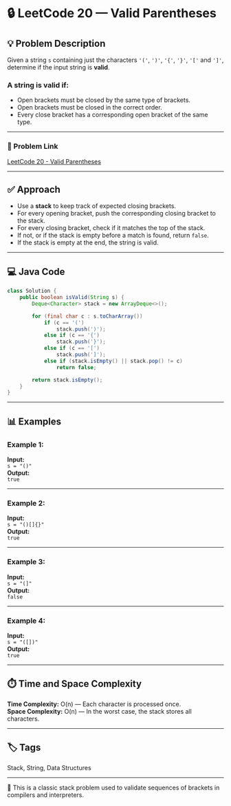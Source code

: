 # 🔒 LeetCode 20 — Valid Parentheses

## 💡 Problem Description

Given a string `s` containing just the characters `'('`, `')'`, `'{'`, `'}'`, `'['` and `']'`, determine if the input string is **valid**.

### A string is valid if:
- Open brackets must be closed by the same type of brackets.
- Open brackets must be closed in the correct order.
- Every close bracket has a corresponding open bracket of the same type.

---

### 🔗 Problem Link

[LeetCode 20 - Valid Parentheses](https://leetcode.com/problems/valid-parentheses/)

---

## ✅ Approach

- Use a **stack** to keep track of expected closing brackets.
- For every opening bracket, push the corresponding closing bracket to the stack.
- For every closing bracket, check if it matches the top of the stack.
- If not, or if the stack is empty before a match is found, return `false`.
- If the stack is empty at the end, the string is valid.

---

## 💻 Java Code

```java
class Solution {
    public boolean isValid(String s) {
        Deque<Character> stack = new ArrayDeque<>();

        for (final char c : s.toCharArray())
            if (c == '(')
                stack.push(')');
            else if (c == '{')
                stack.push('}');
            else if (c == '[')
                stack.push(']');
            else if (stack.isEmpty() || stack.pop() != c)
                return false;

        return stack.isEmpty();
    }
}
```

---

## 📊 Examples

### Example 1:

**Input:**  
`s = "()"`  
**Output:**  
`true`

---

### Example 2:

**Input:**  
`s = "()[]{}"`  
**Output:**  
`true`

---

### Example 3:

**Input:**  
`s = "(]"`  
**Output:**  
`false`

---

### Example 4:

**Input:**  
`s = "([])"`  
**Output:**  
`true`

---

## ⏱️ Time and Space Complexity

**Time Complexity:** O(n) — Each character is processed once.  
**Space Complexity:** O(n) — In the worst case, the stack stores all characters.

---

## 🏷️ Tags

Stack, String, Data Structures

---

📌 This is a classic stack problem used to validate sequences of brackets in compilers and interpreters.
